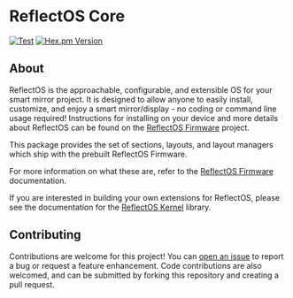 # ReflectOS Core

[![Test](https://github.com/Reflect-OS/core/actions/workflows/test.yml/badge.svg)](https://github.com/Reflect-OS/core/actions/workflows/test.yml)
[![Hex.pm Version](https://img.shields.io/hexpm/v/reflect_os_core.svg?style=flat)](https://hex.pm/packages/reflect_os_core)

## About

ReflectOS is the approachable, configurable, and extensible OS for your smart mirror project.  It is designed to allow anyone to easily install, customize, and enjoy a smart mirror/display - no coding or command line usage required!  Instructions for installing on your device and more details about ReflectOS can be found on the [ReflectOS Firmware](https://github.com/Reflect-OS/firmware) project.

This package provides the set of sections, layouts, and layout managers which ship with the prebuilt ReflectOS Firmware.  

For more information on what these are, refer to the [ReflectOS Firmware](https://github.com/Reflect-OS/firmware) documentation.

If you are interested in building your own extensions for ReflectOS, 
please see the documentation for the [ReflectOS Kernel](https://hexdocs.pm/reflect_os_kernel) library.


## Contributing

Contributions are welcome for this project!  You can 
[open an issue](https://github.com/Reflect-OS/core/issues) to report a bug or request
a feature enhancement.  Code contributions are also welcomed, and can be 
submitted by forking this repository and creating a pull request.  




